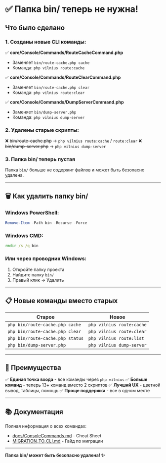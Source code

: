 # ✅ Папка bin/ теперь не нужна!

## Что было сделано

### 1. Созданы новые CLI команды:

✅ **core/Console/Commands/RouteCacheCommand.php**
   - Заменяет `bin/route-cache.php cache`
   - Команда: `php vilnius route:cache`

✅ **core/Console/Commands/RouteClearCommand.php**
   - Заменяет `bin/route-cache.php clear`
   - Команда: `php vilnius route:clear`

✅ **core/Console/Commands/DumpServerCommand.php**
   - Заменяет `bin/dump-server.php`
   - Команда: `php vilnius dump-server`

### 2. Удалены старые скрипты:

❌ ~~bin/route-cache.php~~ → `php vilnius route:cache` / `route:clear`
❌ ~~bin/dump-server.php~~ → `php vilnius dump-server`

### 3. Папка bin/ теперь пустая

Папка `bin/` больше не содержит файлов и может быть безопасно удалена.

---

## 🗑️ Как удалить папку bin/

### Windows PowerShell:
```powershell
Remove-Item -Path bin -Recurse -Force
```

### Windows CMD:
```cmd
rmdir /s /q bin
```

### Или через проводник Windows:
1. Откройте папку проекта
2. Найдите папку `bin/`
3. Правый клик → Удалить

---

## 📋 Новые команды вместо старых

| Старое | Новое |
|--------|-------|
| `php bin/route-cache.php cache` | `php vilnius route:cache` |
| `php bin/route-cache.php clear` | `php vilnius route:clear` |
| `php bin/route-cache.php status` | `php vilnius route:list` |
| `php bin/dump-server.php` | `php vilnius dump-server` |

---

## 🎯 Преимущества

✅ **Единая точка входа** - все команды через `php vilnius`
✅ **Больше команд** - теперь 13+ команд вместо 2 скриптов
✅ **Лучший UX** - цветной вывод, таблицы, помощь
✅ **Проще поддержка** - все в одном месте

---

## 📚 Документация

Полная информация о всех командах:
- [docs/ConsoleCommands.md](docs/ConsoleCommands.md) - Cheat Sheet
- [MIGRATION_TO_CLI.md](MIGRATION_TO_CLI.md) - Гайд по миграции

---

**Папка bin/ может быть безопасно удалена! ✨**

